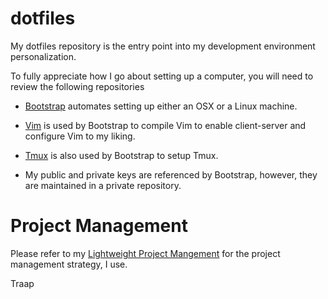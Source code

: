 dotfiles
=======
My dotfiles repository is the entry point into my development environment personalization.

To fully appreciate how I go about setting up a computer, you will need to review the following repositories

- [Bootstrap](https://github.com/Traap/bootstrap) automates setting up either an OSX or a Linux machine.

- [Vim](https://github.com/Traap/vim) is used by Bootstrap to compile Vim to enable client-server and configure Vim to my liking.

- [Tmux](https://github.com/Traap/tmux) is also used by Bootstrap to setup Tmux.

- My public and private keys are referenced by Bootstrap, however, they are maintained in a private repository. 

# Project Management
Please refer to my [Lightweight Project Mangement](https://github.com/Traap/lpm)
for the project management strategy, I use.

Traap

